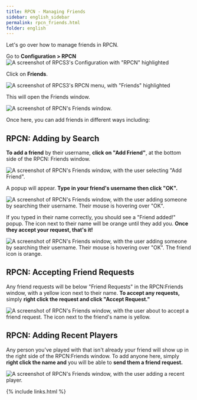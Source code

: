 ```yaml
---
title: RPCN - Managing Friends
sidebar: english_sidebar
permalink: rpcn_friends.html
folder: english
---
```


Let's go over how to manage friends in RPCN.

Go to **Configuration > RPCN**
![A screenshot of RPCS3's Configuration with "RPCN" highlighted](https://carlmylo.github.io/docu-rpcs3/images/rpcn/rpcn.png "RPCS3: RPCN")

Click on **Friends**.

![A screenshot of RPCS3's RPCN menu, with "Friends" highlighted](https://carlmylo.github.io/docu-rpcs3/images/rpcn/friends.png "RPCS3: RPCN")

This will open the Friends window.

![A screenshot of RPCN's Friends window.](https://carlmylo.github.io/docu-rpcs3/images/rpcn/rpcnfriends.png "RPCS3: RPCN")

Once here, you can add friends in different ways including:

## RPCN: Adding by Search

**To add a friend** by their username, **click on "Add Friend"**, at the bottom side of the RPCN: Friends window.

![A screenshot of RPCN's Friends window, with the user selecting "Add Friend".](https://carlmylo.github.io/docu-rpcs3/images/rpcn/friendadd.png "RPCS3: Add Friend")

A popup will appear. **Type in your friend's username then click "OK".**

![A screenshot of RPCN's Friends window, with the user adding someone by searching their username. Their mouse is hovering over "OK".](https://carlmylo.github.io/docu-rpcs3/images/rpcn/friendaddpopup.png "RPCS3: Add Friend")

If you typed in their name correctly, you should see a "Friend added!" popup. The icon next to their name will be orange until they add you. **Once they accept your request, that's it!**

![A screenshot of RPCN's Friends window, with the user adding someone by searching their username. Their mouse is hovering over "OK". The friend icon is orange.](https://carlmylo.github.io/docu-rpcs3/images/rpcn/friendadded.png "RPCS3: Friend Added")

## RPCN: Accepting Friend Requests

Any friend requests will be below "Friend Requests" in the RPCN:Friends window, with a yellow icon next to their name. **To accept any requests,** simply **right click the request and click "Accept Request."**

![A screenshot of RPCN's Friends window, with the user about to accept a friend request. The icon next to the friend's name is yellow.](https://carlmylo.github.io/docu-rpcs3/images/rpcn/friendpending.png "RPCS3: Accept Request")

## RPCN: Adding Recent Players

Any person you've played with that isn't already your friend will show up in the right side of the RPCN:Friends window.
To add anyone here, simply **right click the name and** you will be able to **send them a friend request.**

![A screenshot of RPCN's Friends window, with the user adding a recent player.](https://carlmylo.github.io/docu-rpcs3/images/rpcn/friendrecent.png "RPCS3: Recent Players")

{% include links.html %}